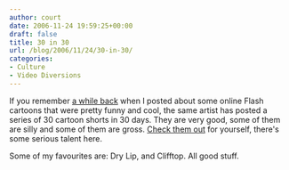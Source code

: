 ```yaml
---
author: court
date: 2006-11-24 19:59:25+00:00
draft: false
title: 30 in 30
url: /blog/2006/11/24/30-in-30/
categories:
- Culture
- Video Diversions
---
```


If you remember [a while back](http://www.vallentyne.com/blog/2006/05/05/a-little-spooky-a-lot-fun/) when I posted about some online Flash cartoons that were pretty funny and cool, the same artist has posted a series of 30 cartoon shorts in 30 days.  They are very good, some of them are silly and some of them are gross.  [Check them out](http://www.biteycastle.com/main.html) for yourself, there's some serious talent here.

Some of my favourites are: Dry Lip, and Clifftop.  All good stuff.
